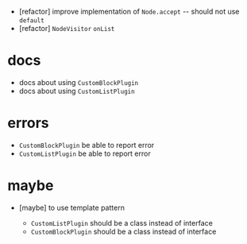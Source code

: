 - [refactor] improve implementation of `Node.accept` -- should not use `default`
- [refactor] `NodeVisitor` `onList`

# docs

- docs about using `CustomBlockPlugin`
- docs about using `CustomListPlugin`

# errors

- `CustomBlockPlugin` be able to report error
- `CustomListPlugin` be able to report error

# maybe

- [maybe] to use template pattern

  - `CustomListPlugin` should be a class instead of interface
  - `CustomBlockPlugin` should be a class instead of interface
